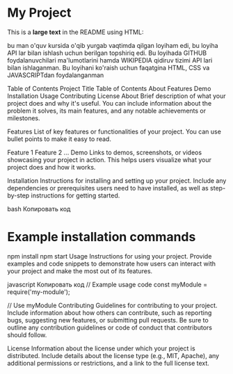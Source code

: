# My Project

This is a **large text** in the README using HTML:



bu man o'quv kursida o'qib yurgab vaqtimda qilgan loyiham edi, bu loyiha API lar bilan ishlash uchun berilgan topshiriq edi. Bu loyihada GITHUB foydalanuvchilari ma'lumotlarini hamda 
WIKIPEDIA qidiruv tizimi API lari bilan ishlaganman. Bu loyihani ko'raish uchun faqatgina HTML, CSS va JAVASCRIPTdan foydalanganman


Table of Contents
Project Title
Table of Contents
About
Features
Demo
Installation
Usage
Contributing
License
About
Brief description of what your project does and why it's useful. You can include information about the problem it solves, its main features, and any notable achievements or milestones.

Features
List of key features or functionalities of your project. You can use bullet points to make it easy to read.

Feature 1
Feature 2
...
Demo
Links to demos, screenshots, or videos showcasing your project in action. This helps users visualize what your project does and how it works.

Installation
Instructions for installing and setting up your project. Include any dependencies or prerequisites users need to have installed, as well as step-by-step instructions for getting started.

bash
Копировать код
# Example installation commands
npm install
npm start
Usage
Instructions for using your project. Provide examples and code snippets to demonstrate how users can interact with your project and make the most out of its features.

javascript
Копировать код
// Example usage code
const myModule = require('my-module');

// Use myModule
Contributing
Guidelines for contributing to your project. Include information about how others can contribute, such as reporting bugs, suggesting new features, or submitting pull requests. Be sure to outline any contribution guidelines or code of conduct that contributors should follow.

License
Information about the license under which your project is distributed. Include details about the license type (e.g., MIT, Apache), any additional permissions or restrictions, and a link to the full license text.
